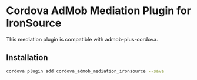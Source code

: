 # Cordova AdMob Mediation Plugin for IronSource

This mediation plugin is compatible with admob-plus-cordova.

## Installation

```sh
cordova plugin add cordova_admob_mediation_ironsource --save
```
